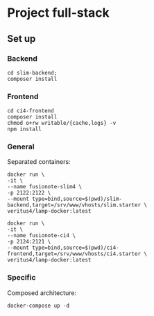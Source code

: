 # Project full-stack

## Set up

### Backend

```shell
cd slim-backend;
composer install
```

### Frontend

```shell
cd ci4-frontend
composer install
chmod o+rw writable/{cache,logs} -v
npm install
```

### General

Separated containers:

```shell
docker run \
-it \
--name fusionote-slim4 \
-p 2122:2122 \
--mount type=bind,source=$(pwd)/slim-backend,target=/srv/www/vhosts/slim.starter \
veritus4/lamp-docker:latest
```

```shell
docker run \
-it \
--name fusionote-ci4 \
-p 2124:2121 \
--mount type=bind,source=$(pwd)/ci4-frontend,target=/srv/www/vhosts/ci4.starter \
veritus4/lamp-docker:latest
```

### Specific

Composed architecture:

```shell
docker-compose up -d
```

